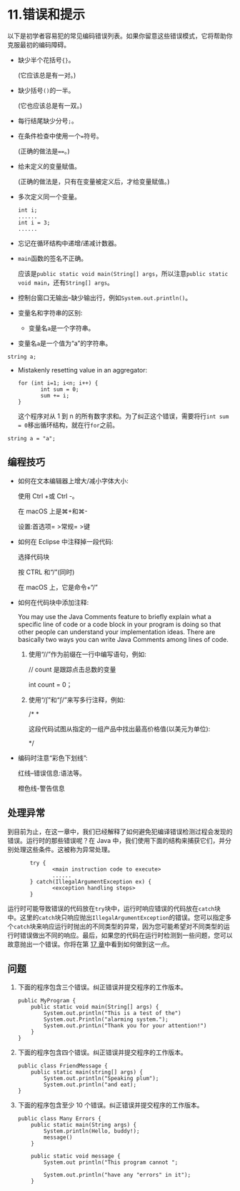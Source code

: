 # 11.错误和提示

以下是初学者容易犯的常见编码错误列表。如果你留意这些错误模式，它将帮助你克服最初的编码障碍。

*   缺少半个花括号`{}`。

    (它应该总是有一对。)

*   缺少括号`()`的一半。

    (它也应该总是有一双。)

*   每行结尾缺少分号`;`。

*   在条件检查中使用一个`=`符号。

    (正确的做法是`==`。)

*   给未定义的变量赋值。

    (正确的做法是，只有在变量被定义后，才给变量赋值。)

*   多次定义同一个变量。

    ```
    int i;
    ......
    int i = 3;
    ......

    ```

*   忘记在循环结构中递增/递减计数器。

*   `main`函数的签名不正确。

    应该是`public static void main(String[] args`，所以注意`public static void main`，还有`String[] args`。

*   控制台窗口无输出–缺少输出行，例如`System.out.println()`。

*   变量名和字符串的区别:
    *   变量名`a`是一个字符串。

*   变量名`a`是一个值为“a”的字符串。

```
string a;

```

*   Mistakenly resetting value in an aggregator:

    ```
    for (int i=1; i<n; i++) {
           int sum = 0;
           sum += i;
    }

    ```

    这个程序对从 1 到 n 的所有数字求和。为了纠正这个错误，需要将行`int sum = 0`移出循环结构，就在行`for`之前。

```
string a = "a";

```

## 编程技巧

*   如何在文本编辑器上增大/减小字体大小:

    使用 Ctrl +或 Ctrl -。

    在 macOS 上是⌘+和⌘-

    设置:首选项= >常规= >键

*   如何在 Eclipse 中注释掉一段代码:

    选择代码块

    按 CTRL 和“/”(同时)

    在 macOS 上，它是命令+“/”

*   如何在代码块中添加注释:

    You may use the Java Comments feature to briefly explain what a specific line of code or a code block in your program is doing so that other people can understand your implementation ideas. There are basically two ways you can write Java Comments among lines of code.
    1.  使用“//”作为前缀在一行中编写语句，例如:

        // count 是跟踪点击总数的变量

        int count = 0；

    2.  使用“/∫”和“∫/”来写多行注释，例如:

        /* *

        这段代码试图从指定的一组产品中找出最高价格值(以美元为单位):

        */

*   编码时注意“彩色下划线”:

    红线–错误信息:语法等。

    橙色线-警告信息

## 处理异常

到目前为止，在这一章中，我们已经解释了如何避免犯编译错误检测过程会发现的错误。运行时的那些错误呢？在 Java 中，我们使用下面的结构来捕获它们，并分别处理这些条件。这被称为异常处理。

```
       try {
              <main instruction code to execute>
              ......
       } catch(IllegalArgumentException ex) {
              <exception handling steps>
       }

```

运行时可能导致错误的代码放在`try`块中，运行时响应错误的代码放在`catch`块中。这里的`catch`块只响应抛出`IllegalArgumentException`的错误。您可以指定多个`catch`块来响应运行时抛出的不同类型的异常，因为您可能希望对不同类型的运行时错误做出不同的响应。最后，如果您的代码在运行时检测到一些问题，您可以故意抛出一个错误。你将在第 [17 章](17.html)中看到如何做到这一点。

## 问题

1.  下面的程序包含三个错误。纠正错误并提交程序的工作版本。

    ```
    public MyProgram {
        public static void main(String[] args) {
            System.out.println("This is a test of the")
            System.out.Println("alarming system.");
            System.out.printLn("Thank you for your attention!")
        }
    }

    ```

2.  下面的程序包含四个错误。纠正错误并提交程序的工作版本。

    ```
    public class FriendMessage {
        public static main(string[] args) {
            System.out.println("Speaking plum");
            System.out.println("and eat);
    }

    ```

3.  下面的程序包含至少 10 个错误。纠正错误并提交程序的工作版本。

    ```
    public class Many Errors {
        public static main(String args) {
            System.println(Hello, buddy!);
            message()
        }

        public static void message {
            System.out println("This program cannot ";

            System.out.println("have any "errors" in it");
        }

    ```